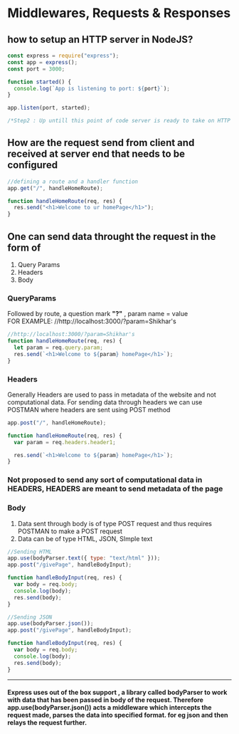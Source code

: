 # Middlewares, Requests & Responses

## how to setup an HTTP server in NodeJS?

```javascript
const express = require("express");
const app = express();
const port = 3000;

function started() {
  console.log(`App is listening to port: ${port}`);
}

app.listen(port, started);

/*Step2 : Up untill this point of code server is ready to take on HTTP request from browser, from Postman or from another nodejs process*/
```

## How are the request send from client and received at server end that needs to be configured

```javascript
//defining a route and a handler function
app.get("/", handleHomeRoute);

function handleHomeRoute(req, res) {
  res.send("<h1>Welcome to ur homePage</h1>");
}
```

## One can send data throught the request in the form of

<ol>
<li>Query Params</li>
<li>Headers</li>
<li>Body</li>
</ol>

### QueryParams

<p>Followed by route, a question mark <b>"?"</b> , param name = value </br>
FOR EXAMPLE: //http://localhost:3000/?param=Shikhar's
</p>

```javascript
//http://localhost:3000/?param=Shikhar's
function handleHomeRoute(req, res) {
  let param = req.query.param;
  res.send(`<h1>Welcome to ${param} homePage</h1>`);
}
```

### Headers

<p>Generally Headers are used to pass in metadata of the website and not computational data.
For sending data through headers we can use POSTMAN where headers are sent using POST method
</p>

```javascript
app.post("/", handleHomeRoute);

function handleHomeRoute(req, res) {
  var param = req.headers.header1;

  res.send(`<h1>Welcome to ${param} homePage</h1>`);
}
```

### Not proposed to send any sort of computational data in HEADERS, HEADERS are meant to send metadata of the page

### Body

<ol>
<li>Data sent through body is of type POST request and thus requires POSTMAN to make a POST request</li>
<li>Data can be of type HTML, JSON, SImple text</li>
</ol>

```javascript
//Sending HTML
app.use(bodyParser.text({ type: "text/html" }));
app.post("/givePage", handleBodyInput);

function handleBodyInput(req, res) {
  var body = req.body;
  console.log(body);
  res.send(body);
}
```

```javascript
//Sending JSON
app.use(bodyParser.json());
app.post("/givePage", handleBodyInput);

function handleBodyInput(req, res) {
  var body = req.body;
  console.log(body);
  res.send(body);
}
```

---

#### Express uses out of the box support , a library called bodyParser to work with data that has been passed in body of the request. Therefore app.use(bodyParser.json()) acts a middleware which intercepts the request made, parses the data into specified format. for eg json and then relays the request further.
